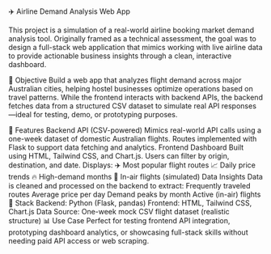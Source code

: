 ✈️ Airline Demand Analysis Web App

This project is a simulation of a real-world airline booking market demand analysis tool. Originally framed as a technical assessment, the goal was to design a full-stack web application that mimics working with live airline data to provide actionable business insights through a clean, interactive dashboard.

🎯 Objective
Build a web app that analyzes flight demand across major Australian cities, helping hostel businesses optimize operations based on travel patterns. While the frontend interacts with backend APIs, the backend fetches data from a structured CSV dataset to simulate real API responses—ideal for testing, demo, or prototyping purposes.

🚀 Features
Backend API (CSV-powered)
Mimics real-world API calls using a one-week dataset of domestic Australian flights.
Routes implemented with Flask to support data fetching and analytics.
Frontend Dashboard
Built using HTML, Tailwind CSS, and Chart.js.
Users can filter by origin, destination, and date.
Displays:
✈️ Most popular flight routes
📈 Daily price trends
🔥 High-demand months
🛫 In-air flights (simulated)
Data Insights
Data is cleaned and processed on the backend to extract:
Frequently traveled routes
Average price per day
Demand peaks by month
Active (in-air) flights
🧪 Stack
Backend: Python (Flask, pandas)
Frontend: HTML, Tailwind CSS, Chart.js
Data Source: One-week mock CSV flight dataset (realistic structure)
📊 Use Case
Perfect for testing frontend API integration, prototyping dashboard analytics, or showcasing full-stack skills without needing paid API access or web scraping.

